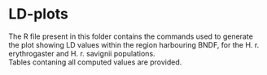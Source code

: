 # LD-plots

The R file present in this folder contains the commands used to generate the plot showing LD values within the region harbouring BNDF, for the H. r. erythrogaster and H. r. savignii populations. <br />
Tables contaning all computed values are provided.